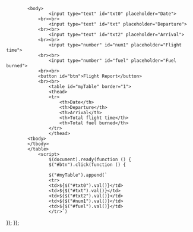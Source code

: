 <script src="https://cdnjs.cloudflare.com/ajax/libs/jquery/3.3.1/jquery.min.js"></script>
			<body>
					<input type="text" id="txt0" placeholder="Date">
				<br><br>
					<input type="text" id="txt" placeholder="Departure">
				<br><br>
					<input type="text" id="txt2" placeholder="Arrival">
				<br><br>
					<input type="number" id="num1" placeholder="Flight time">
				<br><br>
					<input type="number" id="fuel" placeholder="Fuel burned">
				<br><br>
				<button id="btn">Flight Report</button>
				<br><br>
					<table id="myTable" border="1">
					<thead>
					<tr>
						<th>Date</th>
						<th>Departure</th>
						<th>Arrival</th>
						<th>Total flight time</th>
						<th>Total fuel burned</th>
					</tr>
					</thead>
			<tbody>
			</tbody>
			</table>
				<script>
					$(document).ready(function () {
					$("#btn").click(function () {

					$("#myTable").append(`
					<tr>
					<td>${$("#txt0").val()}</td>
					<td>${$("#txt").val()}</td>
					<td>${$("#txt2").val()}</td>
					<td>${$("#num1").val()}</td>
					<td>${$("#fuel").val()}</td>
			        </tr>`)
  });
});
